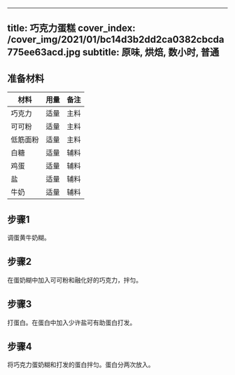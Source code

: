 
---
title: 巧克力蛋糕
cover_index: /cover_img/2021/01/bc14d3b2dd2ca0382cbcda775ee63acd.jpg
subtitle: 原味, 烘焙, 数小时, 普通
---

## 准备材料

| 材料     | 用量 | 备注|
| ------- | ----- | --- |
| 巧克力 | 适量| 主料 |
| 可可粉 | 适量| 主料 |
| 低筋面粉 | 适量| 主料 |
| 白糖 | 适量| 辅料 |
| 鸡蛋 | 适量| 辅料 |
| 盐 | 适量| 辅料 |
| 牛奶 | 适量| 辅料 |

## 步骤1

调蛋黄牛奶糊。

## 步骤2

在蛋奶糊中加入可可粉和融化好的巧克力，拌匀。

## 步骤3

打蛋白。在蛋白中加入少许盐可有助蛋白打发。

## 步骤4

将巧克力蛋奶糊和打发的蛋白拌匀。蛋白分两次放入。

